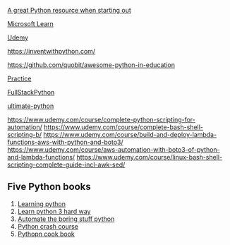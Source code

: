 
[A great Python resource when starting out](https://automatetheboringstuff.com)

[Microsoft Learn](https://docs.microsoft.com/en-us/learn/paths/python-first-steps)

[Udemy](https://www.udemy.com/course/complete-python-bootcamp)

https://inventwithpython.com/ 

https://github.com/quobit/awesome-python-in-education 

[Practice](https://www.practicepython.org)

[FullStackPython](https://www.fullstackpython.com/table-of-contents.html)

[ultimate-python](https://github.com/huangsam/ultimate-python)


https://www.udemy.com/course/complete-python-scripting-for-automation/
https://www.udemy.com/course/complete-bash-shell-scripting-b/
https://www.udemy.com/course/build-and-deploy-lambda-functions-aws-with-python-and-boto3/
https://www.udemy.com/course/aws-automation-with-boto3-of-python-and-lambda-functions/
https://www.udemy.com/course/linux-bash-shell-scripting-complete-guide-incl-awk-sed/



##  Five Python books 

1) [Learning python](https://www.amazon.in/Learning-Python-5ed-Mark-Lutz/dp/1449355730)
2) [Learn python 3 hard way](https://www.amazon.in/Learn-Python-3-Hard-Way/dp/9352865103/ref=sr_1_3?crid=2L7AN33R7YLKY&dchild=1&keywords=learn+python+hard+way&qid=1625150155&s=books&sprefix=learn+python+har%2Cstripbooks%2C450&sr=1-3)
3) [Automate the boring stuff python](https://www.amazon.in/Automate-Boring-Stuff-Python-2nd/dp/1593279922/ref=pd_bxgy_img_2/259-7450814-2916360?pd_rd_w=hSp0n&pf_rd_p=175e4bfc-9bea-4919-a7b4-f9ab77716b6d&pf_rd_r=FJKDWSHDNDZ9R3ZR1DXE&pd_rd_r=df333019-e619-410f-b6f2-4ad3328010d8&pd_rd_wg=eLDx8&pd_rd_i=1593279922&psc=1)
4) [Python crash course](https://www.amazon.in/Python-Crash-Course-Eric-Matthes/dp/1593279280/ref=pd_sim_1/259-7450814-2916360?pd_rd_w=hUHJf&pf_rd_p=bc24ecda-5294-487e-a99f-2f95603a59d4&pf_rd_r=AJBJMPXTG80BXX7SYN3F&pd_rd_r=a739a5ae-2c27-48b3-a876-0ce558f2e628&pd_rd_wg=zka3P&pd_rd_i=1593279280&psc=1)
5) [Pythopn cook book](https://www.amazon.in/Python-Cookbook-Brian-Jones/dp/9351101401/ref=sr_1_3?crid=3EPC06QIHPVWZ&dchild=1&keywords=python+cookbook&qid=1625150307&s=books&sprefix=python+cook%2Cstripbooks%2C521&sr=1-3)
